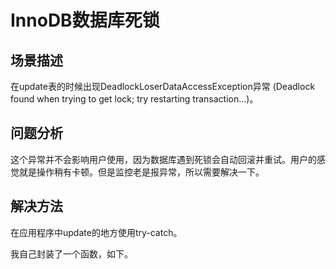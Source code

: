 # InnoDB数据库死锁

## 场景描述

在update表的时候出现DeadlockLoserDataAccessException异常 \(Deadlock found when trying to get lock; try restarting transaction...\)。



## 问题分析

这个异常并不会影响用户使用，因为数据库遇到死锁会自动回滚并重试。用户的感觉就是操作稍有卡顿。但是监控老是报异常，所以需要解决一下。





## 解决方法

在应用程序中update的地方使用try-catch。

我自己封装了一个函数，如下。

